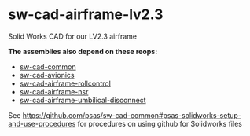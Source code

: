 sw-cad-airframe-lv2.3
=====================

Solid Works CAD for our LV2.3 airframe


**The assemblies also depend on these reops:**

 - [sw-cad-common](https://github.com/psas/sw-cad-common)
 - [sw-cad-avionics](https://github.com/psas/sw-cad-avionics)
 - [sw-cad-airframe-rollcontrol](https://github.com/psas/sw-cad-airframe-rollcontrol)
 - [sw-cad-airframe-nsr](https://github.com/psas/sw-cad-airframe-nsr)
 - [sw-cad-airframe-umbilical-disconnect](https://github.com/psas/sw-cad-airframe-umbilical-disconnect)


See https://github.com/psas/sw-cad-common#psas-solidworks-setup-and-use-procedures for procedures on using github for Solidworks files